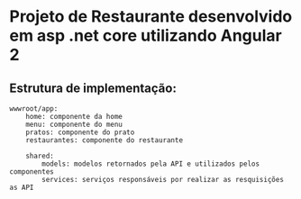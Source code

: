 # Projeto de Restaurante desenvolvido em asp .net core utilizando Angular 2

## Estrutura de implementação:

	wwwroot/app:
		home: componente da home
		menu: componente do menu
		pratos: componente do prato
		restaurantes: componente do restaurante
		
		shared:
			models: modelos retornados pela API e utilizados pelos componentes
			services: serviços responsáveis por realizar as resquisições as API

